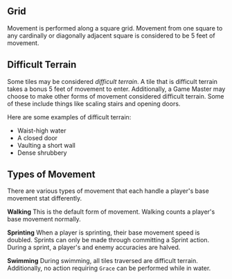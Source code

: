 ## Grid
Movement is performed along a square grid. Movement from one square to any cardinally or diagonally adjacent square is considered to be 5 feet of movement. 

## Difficult Terrain
Some tiles may be considered *difficult terrain*. A tile that is difficult terrain takes a bonus 5 feet of movement to enter. Additionally, a Game Master may choose to make other forms of movement considered difficult terrain. Some of these include things like scaling stairs and opening doors. 

Here are some examples of difficult terrain:
- Waist-high water
- A closed door
- Vaulting a short wall
- Dense shrubbery

## Types of Movement
There are various types of movement that each handle a player's base movement stat differently.

**Walking**
This is the default form of movement. Walking counts a player's base movement normally.

**Sprinting**
When a player is sprinting, their base movement speed is doubled. Sprints can only be made through committing a Sprint action. During a sprint, a player's and enemy accuracies are halved.

**Swimming**
During swimming, all tiles traversed are difficult terrain. Additionally, no action requiring `Grace` can be performed while in water.